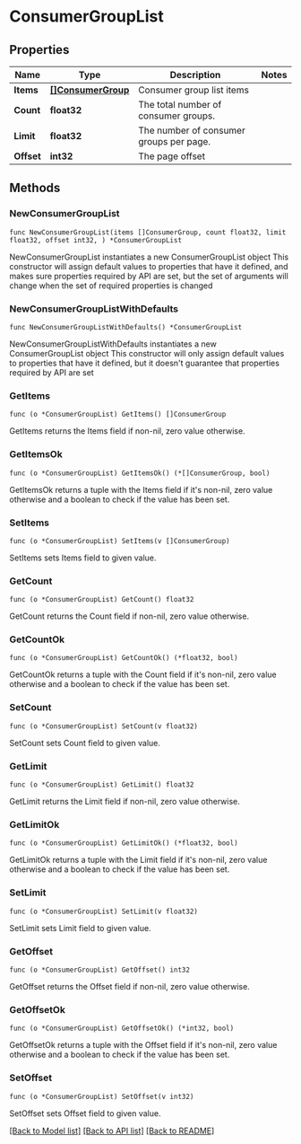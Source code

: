 # ConsumerGroupList

## Properties

Name | Type | Description | Notes
------------ | ------------- | ------------- | -------------
**Items** | [**[]ConsumerGroup**](ConsumerGroup.md) | Consumer group list items | 
**Count** | **float32** | The total number of consumer groups. | 
**Limit** | **float32** | The number of consumer groups per page. | 
**Offset** | **int32** | The page offset | 


## Methods

### NewConsumerGroupList

`func NewConsumerGroupList(items []ConsumerGroup, count float32, limit float32, offset int32, ) *ConsumerGroupList`

NewConsumerGroupList instantiates a new ConsumerGroupList object
This constructor will assign default values to properties that have it defined,
and makes sure properties required by API are set, but the set of arguments
will change when the set of required properties is changed

### NewConsumerGroupListWithDefaults

`func NewConsumerGroupListWithDefaults() *ConsumerGroupList`

NewConsumerGroupListWithDefaults instantiates a new ConsumerGroupList object
This constructor will only assign default values to properties that have it defined,
but it doesn't guarantee that properties required by API are set


### GetItems

`func (o *ConsumerGroupList) GetItems() []ConsumerGroup`

GetItems returns the Items field if non-nil, zero value otherwise.

### GetItemsOk

`func (o *ConsumerGroupList) GetItemsOk() (*[]ConsumerGroup, bool)`

GetItemsOk returns a tuple with the Items field if it's non-nil, zero value otherwise
and a boolean to check if the value has been set.

### SetItems

`func (o *ConsumerGroupList) SetItems(v []ConsumerGroup)`

SetItems sets Items field to given value.



### GetCount

`func (o *ConsumerGroupList) GetCount() float32`

GetCount returns the Count field if non-nil, zero value otherwise.

### GetCountOk

`func (o *ConsumerGroupList) GetCountOk() (*float32, bool)`

GetCountOk returns a tuple with the Count field if it's non-nil, zero value otherwise
and a boolean to check if the value has been set.

### SetCount

`func (o *ConsumerGroupList) SetCount(v float32)`

SetCount sets Count field to given value.



### GetLimit

`func (o *ConsumerGroupList) GetLimit() float32`

GetLimit returns the Limit field if non-nil, zero value otherwise.

### GetLimitOk

`func (o *ConsumerGroupList) GetLimitOk() (*float32, bool)`

GetLimitOk returns a tuple with the Limit field if it's non-nil, zero value otherwise
and a boolean to check if the value has been set.

### SetLimit

`func (o *ConsumerGroupList) SetLimit(v float32)`

SetLimit sets Limit field to given value.



### GetOffset

`func (o *ConsumerGroupList) GetOffset() int32`

GetOffset returns the Offset field if non-nil, zero value otherwise.

### GetOffsetOk

`func (o *ConsumerGroupList) GetOffsetOk() (*int32, bool)`

GetOffsetOk returns a tuple with the Offset field if it's non-nil, zero value otherwise
and a boolean to check if the value has been set.

### SetOffset

`func (o *ConsumerGroupList) SetOffset(v int32)`

SetOffset sets Offset field to given value.




[[Back to Model list]](../README.md#documentation-for-models) [[Back to API list]](../README.md#documentation-for-api-endpoints) [[Back to README]](../README.md)

